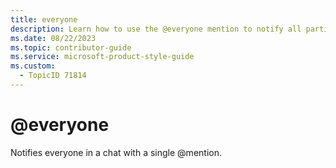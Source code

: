 ```yaml
---
title: everyone
description: Learn how to use the @everyone mention to notify all participants in a chat simultaneously. 
ms.date: 08/22/2023
ms.topic: contributor-guide
ms.service: microsoft-product-style-guide
ms.custom:
  - TopicID 71814
---
```



# @everyone

Notifies everyone in a chat with a single @mention.  
   
